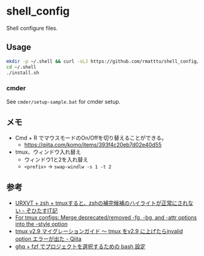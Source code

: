 # shell_config

Shell configure files.

## Usage

```bash
mkdir -p ~/.shell && curl -sLJ https://github.com/rmatttu/shell_config/releases/latest/download/release.tar.gz | tar zxf - -C ~/.shell
cd ~/.shell
./install.sh
```

### cmder

See `cmder/setup-sample.bat` for cmder setup.

## メモ

* Cmd + R でマウスモードのOn/Offを切り替えることができる。
    * https://qiita.com/komo/items/393f4c20eb7d02e40d55
* tmux、ウィンドウ入れ替え
    * ウィンドウ1と2を入れ替え
    * `<prefix>` → `swap-windlw -s 1 -t 2`

## 参考

* [URXVT + zsh + tmuxすると、zshの補完候補のハイライトが正常にされない - ぞひたすIT記](http://xorphitus.hatenablog.com/entry/20111113/1321197867)
* [For tmux configs: Merge deprecated/removed -fg, -bg, and -attr options into the -style option](https://gist.github.com/tbutts/6abf7fb5b948c066bf180922fb37adcf)
* [tmux v2.9 マイグレーションガイド 〜 tmux をv2.9 に上げたらinvalid option エラーが出た - Qiita](https://qiita.com/TsutomuNakamura/items/663b8e456768f29e37ed)
* [ghq + fzf でプロジェクトを選択するための bash 設定](https://tottoto.net/select-ghq-project-with-fzf-on-bash/)
